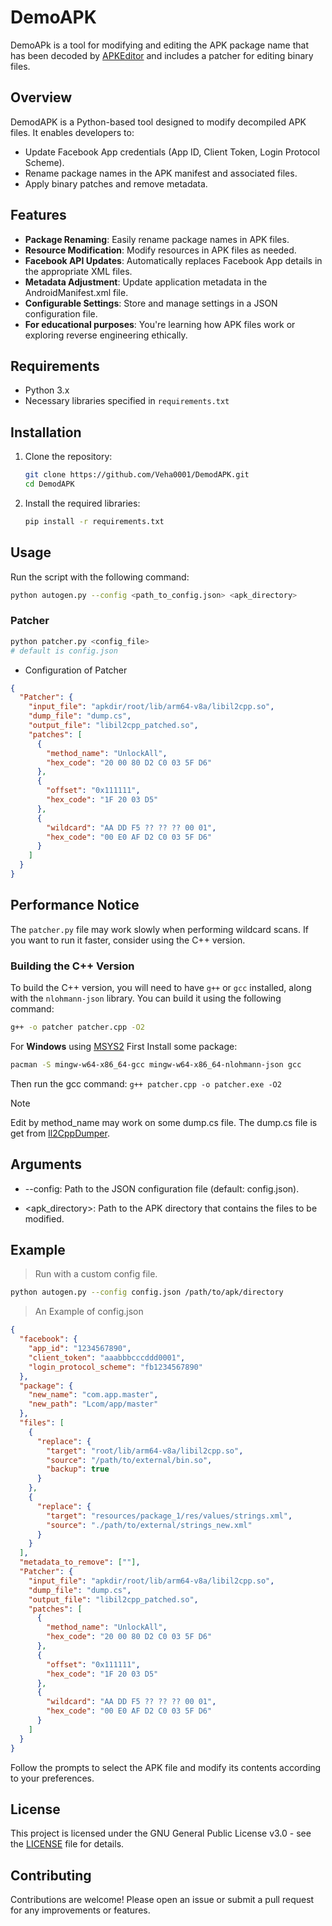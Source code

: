 # DemoAPK

DemoAPk is a tool for modifying and editing the APK package name that has been decoded by [APKEditor](https://github.com/REAndroid/APKEditor) and includes a patcher for editing binary files.

## Overview

DemodAPK is a Python-based tool designed to modify decompiled APK files. It enables developers to:

- Update Facebook App credentials (App ID, Client Token, Login Protocol Scheme).
- Rename package names in the APK manifest and associated files.
- Apply binary patches and remove metadata.

## Features

- **Package Renaming**: Easily rename package names in APK files.
- **Resource Modification**: Modify resources in APK files as needed.
- **Facebook API Updates**: Automatically replaces Facebook App details in the appropriate XML files.
- **Metadata Adjustment**: Update application metadata in the AndroidManifest.xml file.
- **Configurable Settings**: Store and manage settings in a JSON configuration file.
- **For educational purposes**: You're learning how APK files work or exploring reverse engineering ethically.

## Requirements

- Python 3.x
- Necessary libraries specified in `requirements.txt`

## Installation

1. Clone the repository:
   ```bash
   git clone https://github.com/Veha0001/DemodAPK.git
   cd DemodAPK
   ```
2. Install the required libraries:
   ```bash
   pip install -r requirements.txt
   ```

## Usage

Run the script with the following command:

```bash
python autogen.py --config <path_to_config.json> <apk_directory>
```

### Patcher

```bash
python patcher.py <config_file>
# default is config.json
```

- Configuration of Patcher

```json
{
  "Patcher": {
    "input_file": "apkdir/root/lib/arm64-v8a/libil2cpp.so",
    "dump_file": "dump.cs",
    "output_file": "libil2cpp_patched.so",
    "patches": [
      {
        "method_name": "UnlockAll",
        "hex_code": "20 00 80 D2 C0 03 5F D6"
      },
      {
        "offset": "0x111111",
        "hex_code": "1F 20 03 D5"
      },
      {
        "wildcard": "AA DD F5 ?? ?? ?? 00 01",
        "hex_code": "00 E0 AF D2 C0 03 5F D6"
      }
    ]
  }
}
```

## Performance Notice

The `patcher.py` file may work slowly when performing wildcard scans. If you want to run it faster, consider using the C++ version.

### Building the C++ Version

To build the C++ version, you will need to have `g++` or `gcc` installed, along with the `nlohmann-json` library. You can build it using the following command:

```bash
g++ -o patcher patcher.cpp -O2
```

For **Windows** using [MSYS2](https://www.msys2.org/) First Install some package:

```bash
pacman -S mingw-w64-x86_64-gcc mingw-w64-x86_64-nlohmann-json gcc
```

Then run the gcc command: `g++ patcher.cpp -o patcher.exe -O2`

> [!NOTE]
> Edit by method_name may work on some dump.cs file.
> The dump.cs file is get from [Il2CppDumper](https://github.com/Perfare/Il2CppDumper).

## Arguments

- --config: Path to the JSON configuration file (default: config.json).

- <apk_directory>: Path to the APK directory that contains the files to be modified.

## Example

> Run with a custom config file.

```bash
python autogen.py --config config.json /path/to/apk/directory
```

> An Example of config.json

```json
{
  "facebook": {
    "app_id": "1234567890",
    "client_token": "aaabbbcccddd0001",
    "login_protocol_scheme": "fb1234567890"
  },
  "package": {
    "new_name": "com.app.master",
    "new_path": "Lcom/app/master"
  },
  "files": [
    {
      "replace": {
        "target": "root/lib/arm64-v8a/libil2cpp.so",
        "source": "/path/to/external/bin.so",
        "backup": true
      }
    },
    {
      "replace": {
        "target": "resources/package_1/res/values/strings.xml",
        "source": "./path/to/external/strings_new.xml"
      }
    }
  ],
  "metadata_to_remove": [""],
  "Patcher": {
    "input_file": "apkdir/root/lib/arm64-v8a/libil2cpp.so",
    "dump_file": "dump.cs",
    "output_file": "libil2cpp_patched.so",
    "patches": [
      {
        "method_name": "UnlockAll",
        "hex_code": "20 00 80 D2 C0 03 5F D6"
      },
      {
        "offset": "0x111111",
        "hex_code": "1F 20 03 D5"
      },
      {
        "wildcard": "AA DD F5 ?? ?? ?? 00 01",
        "hex_code": "00 E0 AF D2 C0 03 5F D6"
      }
    ]
  }
}
```

Follow the prompts to select the APK file and modify its contents according to your preferences.

## License

This project is licensed under the GNU General Public License v3.0 - see the [LICENSE](LICENSE) file for details.

## Contributing

Contributions are welcome! Please open an issue or submit a pull request for any improvements or features.

<!--
## Acknowledgements

- Thanks to all contributors and open-source projects that made this tool possible.
-->
